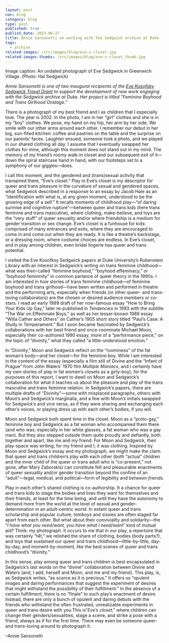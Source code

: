 ```yaml
---
layout: post
nav: blog
category: blog
type: post
published: true
publish_date: 2023-06-27
title: Annie Sansonetti on working with the Sedgwick archive at Duke
tags:
  - archive
related-images: /src/images/blog/eve-s-closet.jpg
related-images-thumbs: /src/images/blog/eve-s-closet_thumb.jpg
---
```

Image caption: An undated photograph of Eve Sedgwick in Greenwich Village. (Photo: Hal Sedgwick)

*A﻿nnie Sansonetti is one of two inaugural recipients of the [Eve Kosofsky Sedgwick Travel Grant](https://evekosofskysedgwick.net/blog/inaugural-eve-kosofsky-sedgwick-travel-grant-recipients-announced.html) to support the development of new work engaging with the Sedgwick archive at Duke. Her project is titled "Feminine Boyhood and Trans Girlhood Onstage."*

There is a photograph of my best friend and I as children that I especially love. The year is 2002. In the photo, I am in her “girl” clothes and she is in my “boy” clothes. We pose, my hand on my hip, her arm by her side. We smile with our other arms around each other. I remember our debut in her big, sun-filled kitchen: coffee and pastries on the table and the surprise on our parents’ faces. Laughter ensued, someone took a photo, and we played in our shared clothing all day. I assume that I eventually swapped her clothes for mine, although this moment does not stand out in my mind. The memory of my friend’s roomy walk-in closet and our subsequent exit of it—down the spiral staircase hand in hand, with our footsteps set to a symphony of our giggles—does. 

I call this moment, and the gendered and (trans)sexual activity that transpired there, “Eve’s closet.” Play in Eve’s closet is my descriptor for queer and trans pleasure in the curvature of sexual and gendered spaces, what Sedgwick described in a response to an essay by Jacob Hale as an “identification with what is, at any given moment, understood to be the growing edge of a self.” It recalls moments of childhood play—“of daring surmise and cognitive rupture”—between queer and trans kids (here trans feminine and trans masculine), where clothing, make-believe, and toys are the “very stuff” of queer sexuality and/or where friendship is a medium for gender transition or sex change. Eve’s closet is a funhouse for kids: comprised of many entrances and exits, where they are encouraged to come in and come out when they are ready. It is like a theatre’s backstage, or a dressing room, where costume choices are endless. In Eve’s closet, and in play among children, even bridal lingerie has queer and trans potential.

I visited the Eve Kosofksy Sedgwick papers at Duke University’s Rubenstein Library with an interest in Sedgwick’s writing on trans feminine childhood—what was then-called “feminine boyhood,” “boyhood effeminacy,” or “boyhood femininity” in common parlance of queer theory in the 1990s. I am interested in how stories of trans feminine childhood—of feminine boyhood and trans girlhood—have been written and performed in theatre and the performing arts, especially when friends (or other queer- and trans-loving collaborators) are the chosen or desired audience members or co-stars. I read an early 1989 draft of her now-famous essay “How to Bring Your Kids Up Gay,” later re-published in *Tendencies* in 1993 with the subtitle “The War on Effeminate Boys,” as well as her lesser-known 1989 essay “Willa Cather and Others” on Cather’s 1905 short story titled “Paul’s Case: A Study in Temperament.” But I soon became fascinated by Sedgwick’s collaborations with her best friend and once-roommate Michael Moon, especially their co-authored 1990 essay, more of a “performance piece,” on the topic of “divinity,” what they called “a little-understood emotion.” 

In “Divinity,” Moon and Sedgwick reflect on the “roominess” of the fat woman’s body—and her closet—for the feminine boy. While I am interested in the content of the essay (especially a film still of Divine and the “Infant of Prague” from John Waters’ 1970 film *Multiple Maniacs*, and I certainly have my own stories of play in fat women’s closets as a girly-boy), for the purposes of this report, I want to dwell on Moon and Sedgwick’s collaboration for what it teaches us about the pleasure and play of the trans masculine and trans feminine relation. In Sedgwick’s papers, there are multiple drafts of “Divinity”—some with misplaced paragraphs, others with Moon’s and Sedgwick’s marginalia, and a few with Moon’s initials swapped for Sedgwick’s and vice versa, as if they were sharing and exchanging each other’s voices, or playing dress up with each other’s bodies, if you will.

Moon and Sedgwick both spent time in the closet. Moon as a “proto-gay,” feminine boy and Sedgwick as a fat woman who accompanied them there (and who was, especially in her white glasses, a fat woman who was a gay man). But they also stepped outside them quite proudly and defiantly, both together and apart, like me and my friend. For Moon and Sedgwick, their play-space was writing; for my friend and I, it was clothing. Inspired by Moon and Sedgwick’s essay and my photograph, we might make the claim that queer and trans children’s play with each other (both “actual” children and the inner child of the queer or trans adult who is “co-present,” not gone, after Mary Zaborskis) can constitute felt and pleasurable enactments of queer sexuality and/or gender transition beyond the confine of an “adult”—legal, medical, and political—form of legibility and *between friends*.

Play in each other’s shared clothing is co-authorship. It a chance for queer and trans kids to stage the bodies and lives they want for themselves and their friends, at least for the time being, and until they have the autonomy to demand more from the world at the level of sexual and gender-determination in an adult-centric world. In extant queer and trans scholarship and popular culture, tomboys and sissies are often staged far apart from each other. But what about their conviviality and solidarity—the “*I have what you need/want, you have what I need/want*” kind of mutual aid? Think: my photograph. It occurs to me that in our play, a repertoire that was certainly “t4t,” we relished the share of clothing, bodies (body parts?), and toys that sustained our queer and trans childhood—little-by-little, day-by-day, and moment-by-moment, like the best scenes of queer and trans childhood’s “divinity.”

In this sense, play among queer and trans children is best encapsulated in Sedgwick’s last words on the “divine” collaboration between Divine and Waters (and, I add, herself and Moon, and me and my friend). This play, is, as Sedgwick writes, “as scarce as it is precious.” It offers us “opulent images and daring performances that suggest the experiment of desires that might withstand the possibility of their fulfillment.” In the absence of a certain fulfillment, there is no “finale” to such play’s enactment of desire. Instead, there are only a bunch of opulent and daring debuts with the friends who withstand the often frustrated, unrealizable experiments in queer and trans desire with you.This is“*Eve’s closet*,” where children can change their genders/sexualities, stage a scene, and strike a pose with a friend, always as if for the first time. There may even be someone queer- and trans-loving around to photograph it.

–Annie Sansonetti